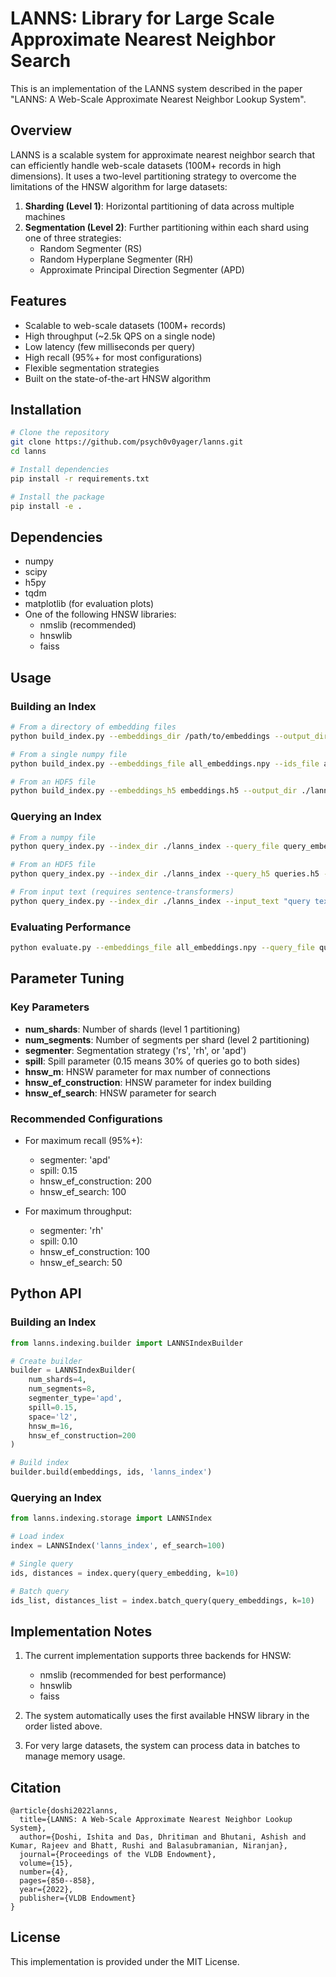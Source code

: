 # LANNS: Library for Large Scale Approximate Nearest Neighbor Search

This is an implementation of the LANNS system described in the paper "LANNS: A Web-Scale Approximate Nearest Neighbor Lookup System".

## Overview

LANNS is a scalable system for approximate nearest neighbor search that can efficiently handle web-scale datasets (100M+ records in high dimensions). It uses a two-level partitioning strategy to overcome the limitations of the HNSW algorithm for large datasets:

1. **Sharding (Level 1)**: Horizontal partitioning of data across multiple machines
2. **Segmentation (Level 2)**: Further partitioning within each shard using one of three strategies:
   - Random Segmenter (RS)
   - Random Hyperplane Segmenter (RH)
   - Approximate Principal Direction Segmenter (APD)

## Features

- Scalable to web-scale datasets (100M+ records)
- High throughput (~2.5k QPS on a single node)
- Low latency (few milliseconds per query)
- High recall (95%+ for most configurations)
- Flexible segmentation strategies
- Built on the state-of-the-art HNSW algorithm

## Installation

```bash
# Clone the repository
git clone https://github.com/psych0v0yager/lanns.git
cd lanns

# Install dependencies
pip install -r requirements.txt

# Install the package
pip install -e .
```

## Dependencies

- numpy
- scipy
- h5py
- tqdm
- matplotlib (for evaluation plots)
- One of the following HNSW libraries:
  - nmslib (recommended)
  - hnswlib
  - faiss

## Usage

### Building an Index

```bash
# From a directory of embedding files
python build_index.py --embeddings_dir /path/to/embeddings --output_dir ./lanns_index --num_shards 4 --num_segments 8 --segmenter apd

# From a single numpy file
python build_index.py --embeddings_file all_embeddings.npy --ids_file all_ids.json --output_dir ./lanns_index --num_shards 4 --num_segments 8 --segmenter apd

# From an HDF5 file
python build_index.py --embeddings_h5 embeddings.h5 --output_dir ./lanns_index --num_shards 4 --num_segments 8 --segmenter apd
```

### Querying an Index

```bash
# From a numpy file
python query_index.py --index_dir ./lanns_index --query_file query_embeddings.npy --k 100

# From an HDF5 file
python query_index.py --index_dir ./lanns_index --query_h5 queries.h5 --k 100

# From input text (requires sentence-transformers)
python query_index.py --index_dir ./lanns_index --input_text "query text" --k 100
```

### Evaluating Performance

```bash
python evaluate.py --embeddings_file all_embeddings.npy --query_file query_embeddings.npy --output_dir ./eval_results --plot
```

## Parameter Tuning

### Key Parameters

- **num_shards**: Number of shards (level 1 partitioning)
- **num_segments**: Number of segments per shard (level 2 partitioning)
- **segmenter**: Segmentation strategy ('rs', 'rh', or 'apd')
- **spill**: Spill parameter (0.15 means 30% of queries go to both sides)
- **hnsw_m**: HNSW parameter for max number of connections
- **hnsw_ef_construction**: HNSW parameter for index building
- **hnsw_ef_search**: HNSW parameter for search

### Recommended Configurations

- For maximum recall (95%+):
  - segmenter: 'apd'
  - spill: 0.15
  - hnsw_ef_construction: 200
  - hnsw_ef_search: 100

- For maximum throughput:
  - segmenter: 'rh'
  - spill: 0.10
  - hnsw_ef_construction: 100
  - hnsw_ef_search: 50

## Python API

### Building an Index

```python
from lanns.indexing.builder import LANNSIndexBuilder

# Create builder
builder = LANNSIndexBuilder(
    num_shards=4,
    num_segments=8,
    segmenter_type='apd',
    spill=0.15,
    space='l2',
    hnsw_m=16,
    hnsw_ef_construction=200
)

# Build index
builder.build(embeddings, ids, 'lanns_index')
```

### Querying an Index

```python
from lanns.indexing.storage import LANNSIndex

# Load index
index = LANNSIndex('lanns_index', ef_search=100)

# Single query
ids, distances = index.query(query_embedding, k=10)

# Batch query
ids_list, distances_list = index.batch_query(query_embeddings, k=10)
```

## Implementation Notes

1. The current implementation supports three backends for HNSW:
   - nmslib (recommended for best performance)
   - hnswlib
   - faiss

2. The system automatically uses the first available HNSW library in the order listed above.

3. For very large datasets, the system can process data in batches to manage memory usage.

## Citation

```
@article{doshi2022lanns,
  title={LANNS: A Web-Scale Approximate Nearest Neighbor Lookup System},
  author={Doshi, Ishita and Das, Dhritiman and Bhutani, Ashish and Kumar, Rajeev and Bhatt, Rushi and Balasubramanian, Niranjan},
  journal={Proceedings of the VLDB Endowment},
  volume={15},
  number={4},
  pages={850--858},
  year={2022},
  publisher={VLDB Endowment}
}
```

## License

This implementation is provided under the MIT License.